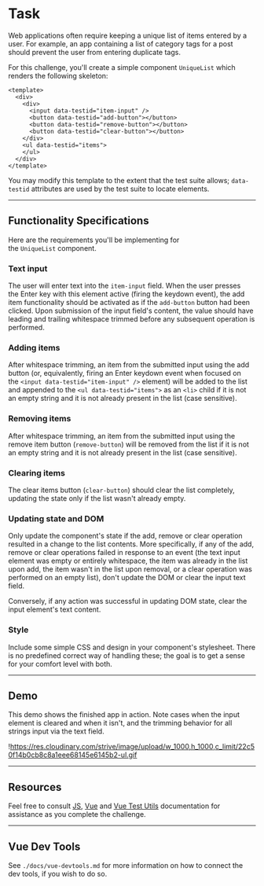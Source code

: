 # Task

Web applications often require keeping a unique list of items entered by a user. For example, an app containing a list of category tags for a post should prevent the user from entering duplicate tags.

For this challenge, you'll create a simple component `UniqueList` which renders the following skeleton:

```
<template>
  <div>
    <div>
      <input data-testid="item-input" />
      <button data-testid="add-button"></button>
      <button data-testid="remove-button"></button>
      <button data-testid="clear-button"></button>
    </div>
    <ul data-testid="items">
    </ul>
  </div>
</template>
```

You may modify this template to the extent that the test suite allows; `data-testid` attributes are used by the test suite to locate elements.

---

## Functionality Specifications

Here are the requirements you'll be implementing for the `UniqueList` component.

### Text input

The user will enter text into the `item-input` field. When the user presses the Enter key with this element active (firing the keydown event), the add item functionality should be activated as if the `add-button` button had been clicked. Upon submission of the input field's content, the value should have leading and trailing whitespace trimmed before any subsequent operation is performed.

### Adding items

After whitespace trimming, an item from the submitted input using the add button (or, equivalently, firing an Enter keydown event when focused on the `<input data-testid="item-input" />` element) will be added to the list and appended to the `<ul data-testid="items">` as an `<li>` child if it is not an empty string and it is not already present in the list (case sensitive).

### Removing items

After whitespace trimming, an item from the submitted input using the remove item button (`remove-button`) will be removed from the list if it is not an empty string and it is not already present in the list (case sensitive).

### Clearing items

The clear items button (`clear-button`) should clear the list completely, updating the state only if the list wasn't already empty.

### Updating state and DOM

Only update the component's state if the add, remove or clear operation resulted in a change to the list contents. More specifically, if any of the add, remove or clear operations failed in response to an event (the text input element was empty or entirely whitespace, the item was already in the list upon add, the item wasn't in the list upon removal, or a clear operation was performed on an empty list), don't update the DOM or clear the input text field.

Conversely, if any action was successful in updating DOM state, clear the input element's text content.

### Style

Include some simple CSS and design in your component's stylesheet. There is no predefined correct way of handling these; the goal is to get a sense for your comfort level with both.

---

## Demo

This demo shows the finished app in action. Note cases when the input element is cleared and when it isn't, and the trimming behavior for all strings input via the text field.

!https://res.cloudinary.com/strive/image/upload/w_1000,h_1000,c_limit/22c50f14b0cb8c8a1eee68145e6145b2-ul.gif

---

## Resources

Feel free to consult [JS](https://developer.mozilla.org/en-US/docs/Web/JavaScript), [Vue](https://v3.vuejs.org/guide/) and [Vue Test Utils](https://next.vue-test-utils.vuejs.org/guide/) documentation for assistance as you complete the challenge.

---

## Vue Dev Tools

See `./docs/vue-devtools.md` for more information on how to connect the dev tools, if you wish to do so.